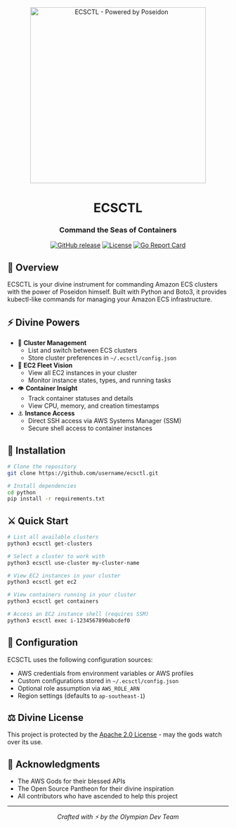 <div align="center">
  <img src="docs/assets/poseidon-ecs.png" alt="ECSCTL - Powered by Poseidon" width="400"/>

  # ECSCTL
  ### Command the Seas of Containers

  [![GitHub release](https://img.shields.io/github/v/release/username/ecsctl)](https://github.com/username/ecsctl/releases)
  [![License](https://img.shields.io/badge/License-Apache%202.0-blue.svg)](LICENSE)
  [![Go Report Card](https://goreportcard.com/badge/github.com/username/ecsctl)](https://goreportcard.com/report/github.com/username/ecsctl)
</div>

## 🔱 Overview

ECSCTL is your divine instrument for commanding Amazon ECS clusters with the power of Poseidon himself. Built with Python and Boto3, it provides kubectl-like commands for managing your Amazon ECS infrastructure.

## ⚡ Divine Powers

- 🌊 **Cluster Management** 
  - List and switch between ECS clusters
  - Store cluster preferences in `~/.ecsctl/config.json`
- 🚢 **EC2 Fleet Vision** 
  - View all EC2 instances in your cluster
  - Monitor instance states, types, and running tasks
- 👁️ **Container Insight** 
  - Track container statuses and details
  - View CPU, memory, and creation timestamps
- ⚓ **Instance Access** 
  - Direct SSH access via AWS Systems Manager (SSM)
  - Secure shell access to container instances

## 🏺 Installation

```bash
# Clone the repository
git clone https://github.com/username/ecsctl.git

# Install dependencies
cd python
pip install -r requirements.txt
```

## ⚔️ Quick Start

```bash
# List all available clusters
python3 ecsctl get-clusters

# Select a cluster to work with
python3 ecsctl use-cluster my-cluster-name

# View EC2 instances in your cluster
python3 ecsctl get ec2

# View containers running in your cluster
python3 ecsctl get containers

# Access an EC2 instance shell (requires SSM)
python3 ecsctl exec i-1234567890abcdef0
```

## 📖 Configuration

ECSCTL uses the following configuration sources:
- AWS credentials from environment variables or AWS profiles
- Custom configurations stored in `~/.ecsctl/config.json`
- Optional role assumption via `AWS_ROLE_ARN`
- Region settings (defaults to `ap-southeast-1`)

## ⚖️ Divine License
This project is protected by the [Apache 2.0 License](LICENSE) - may the gods watch over its use.

## 🙏 Acknowledgments
- The AWS Gods for their blessed APIs
- The Open Source Pantheon for their divine inspiration
- All contributors who have ascended to help this project

---

<div align="center">
  <i>Crafted with ⚡ by the Olympian Dev Team</i>
</div>

